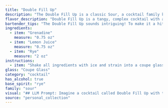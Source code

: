 ```yaml
---
title: "Double Fill Up"
description: "The Double Fill Up is a classic Sour, a cocktail family known for its tart and sweet balance.  Sour cocktails originated in the 18th century, likely in the American colonies, using whiskey, citrus, and sugar. The Double Fill Up offers a unique twist with rye and grenadine, showcasing a rich and complex flavor profile. "
flavor_description: "Double Fill Up is a tangy, complex cocktail with a delightful balance.  The rye whiskey provides a robust spiciness, while the lemon juice offers a bright, tart counterpoint.  The grenadine adds a touch of sweetness and a subtle floral note, rounding out the flavor profile.  This cocktail is both refreshing and intriguing, with a lingering warmth that lingers on the palate. "
bartender_tips: "The Double Fill Up sounds intriguing! To make it a hit, use fresh lemon juice for a brighter flavor. Start with a 2:1 ratio of rye to grenadine, adjusting to taste. Shake hard with ice for a well-chilled, frothy drink.  Strain into a chilled coupe glass and garnish with a lemon twist. You can even rim the glass with sugar for a classic touch. "
ingredients:
  - item: "Grenadine"
    measure: "0.75 oz"
  - item: "Lemon Juice"
    measure: "0.75 oz"
  - item: "Rye"
    measure: "2 oz"
instructions:
  - item: "Shake all ingredients with ice and strain into a coupe glass."
glass: "Coupe Glass"
category: "cocktail"
has_alcohol: true
base_spirit: "rye"
family: "sour"
visual: "## LLM Prompt: Imagine a cocktail called Double Fill Up with the following ingredients: * **Grenadine:** A vibrant, ruby red syrup that adds a sweet, floral note.* **Lemon Juice:** A tart, citrusy element that provides balance and acidity.* **Rye Whiskey:** A bold, spicy spirit that adds depth and warmth.**Describe the appearance of the cocktail.** Focus on the following:* **Color:** What is the overall color of the drink? Is it a vibrant, layered hue or more subtle and blended? * **Texture:** Is the drink clear and bright or cloudy and rich? Does it have any visible layers or ingredients? * **Glassware:** What kind of glass would you use for this cocktail? A classic rocks glass, a martini glass, a coupe?  * **Garnish:** What type of garnish would complement the flavors and appearance of the drink? **Remember to evoke the senses in your description. Make it feel like you're actually looking at the cocktail in front of you.** "
source: "personal_collection"
---
```


